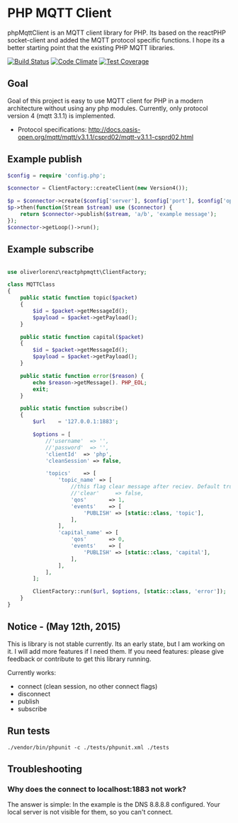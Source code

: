 # PHP MQTT Client

phpMqttClient is an MQTT client library for PHP. Its based on the reactPHP socket-client and added the MQTT protocol
specific functions. I hope its a better starting point that the existing PHP MQTT libraries. 

[![Build Status](https://travis-ci.org/oliverlorenz/phpMqttClient.svg?branch=master)](https://travis-ci.org/oliverlorenz/phpMqttClient) 
[![Code Climate](https://codeclimate.com/github/oliverlorenz/phpMqttClient/badges/gpa.svg)](https://codeclimate.com/github/oliverlorenz/phpMqttClient) 
[![Test Coverage](https://codeclimate.com/github/oliverlorenz/phpMqttClient/badges/coverage.svg)](https://codeclimate.com/github/oliverlorenz/phpMqttClient/coverage)

## Goal

Goal of this project is easy to use MQTT client for PHP in a modern architecture without using any php modules.
Currently, only protocol version 4 (mqtt 3.1.1) is implemented.
* Protocol specifications: http://docs.oasis-open.org/mqtt/mqtt/v3.1.1/csprd02/mqtt-v3.1.1-csprd02.html

## Example publish

```php
$config = require 'config.php';

$connector = ClientFactory::createClient(new Version4());

$p = $connector->create($config['server'], $config['port'], $config['options']);
$p->then(function(Stream $stream) use ($connector) {
    return $connector->publish($stream, 'a/b', 'example message');
});
$connector->getLoop()->run();
```

## Example subscribe

```php

use oliverlorenz\reactphpmqtt\ClientFactory;

class MQTTClass 
{
    public static function topic($packet)
    {
        $id = $packet->getMessageId();
        $payload = $packet->getPayload();
    }

    public static function capital($packet)
    {
        $id = $packet->getMessageId();
        $payload = $packet->getPayload();
    }

    public static function error($reason) {
        echo $reason->getMessage(). PHP_EOL;
        exit;
    }

    public static function subscribe()
    {
        $url    = '127.0.0.1:1883';

        $options = [
            //'username'  => '',
            //'password'  => '',
            'clientId'  => 'php',
            'cleanSession' => false,

            'topics'    => [
                'topic_name' => [
                    //this flag clear message after reciev. Default true
                    //'clear'     => false,
                    'qos'       => 1,
                    'events'    => [
                        'PUBLISH' => [static::class, 'topic'],
                    ],
                ],
                'capital_name' => [
                    'qos'       => 0,
                    'events'    => [
                        'PUBLISH' => [static::class, 'capital'],
                    ],
                ],
            ],        
        ];

        ClientFactory::run($url, $options, [static::class, 'error']);
    }
}
```

## Notice - (May 12th, 2015)
This is library is not stable currently. Its an early state, but I am working on it. I will add more features if I need them. If you need features: please give feedback or contribute to get this library running.

Currently works:
* connect (clean session, no other connect flags)
* disconnect
* publish
* subscribe

## Run tests

    ./vendor/bin/phpunit -c ./tests/phpunit.xml ./tests


## Troubleshooting

### Why does the connect to localhost:1883 not work?

The answer is simple: In the example is the DNS 8.8.8.8 configured. Your local server is not visible for them, so you can't connect.
